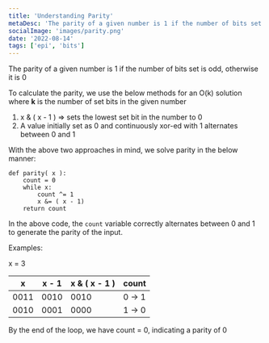 ```yaml
---
title: 'Understanding Parity'
metaDesc: 'The parity of a given number is 1 if the number of bits set is odd, otherwise it is 0'
socialImage: 'images/parity.png'
date: '2022-08-14'
tags: ['epi', 'bits']
---
```

The parity of a given number is 1 if the number of bits set is odd, otherwise it is 0

To calculate the parity, we use the below methods for an O(k) solution where **k** is the number of set bits in the given number

1. x & ( x - 1 ) => sets the lowest set bit in the number to 0
2. A value initially set as 0 and continuously xor-ed with 1 alternates between 0 and 1

With the above two approaches in mind, we solve parity in the below manner:

```
def parity( x ):
    count = 0
    while x:
        count ^= 1
        x &= ( x - 1)
    return count
```

In the above code, the ```count``` variable correctly alternates between 0 and 1 to generate the parity of the input.

Examples:

x = 3

| x | x - 1 | x & ( x - 1 ) | count |
| ---- | ---- | ---- | ---- |
| 0011 | 0010 | 0010 | 0 -> 1 |
| 0010 | 0001 | 0000 | 1 -> 0 |

By the end of the loop, we have count = 0, indicating a parity of 0